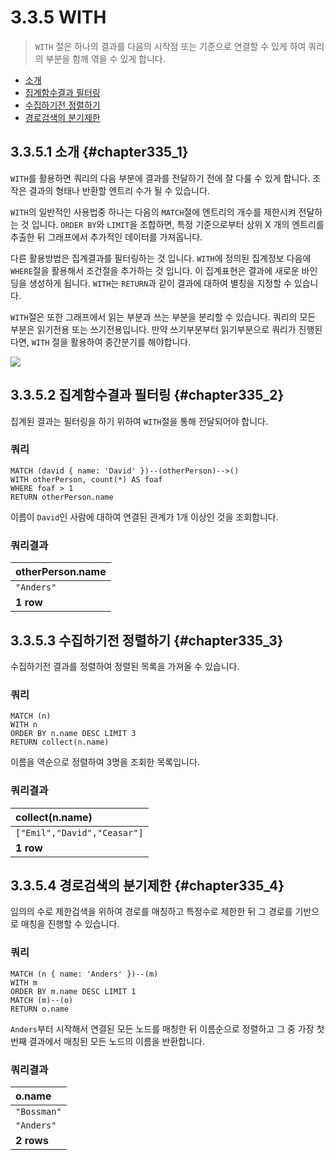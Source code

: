 # 3.3.5 WITH

> `WITH` 절은 하나의 결과를 다음의 시작점 또는 기준으로 연결할 수 있게 하여 쿼리의 부분을 함께 엮을 수 있게 합니다.

* [소개](#chapter335_1)
* [집계함수결과 필터링](#chapter335_2)
* [수집하기전 정렬하기](#chapter335_3)
* [경로검색의 분기제한](#chapter335_4)

## 3.3.5.1 소개 {#chapter335_1}

`WITH`를 활용하면 쿼리의 다음 부분에 결과를 전달하기 전에 잘 다룰 수 있게 합니다. 조작은 결과의 형태나 반환할 엔트리 수가 될 수 있습니다.

`WITH`의 일반적인 사용법중 하나는 다음의 `MATCH`절에 엔트리의 개수를 제한시켜 전달하는 것 입니다. `ORDER BY`와 `LIMIT`을 조합하면, 특정 기준으로부터 상위 X 개의 엔트리를 추출한 뒤 그래프에서 추가적인 데이터를 가져옵니다.

다른 활용방법은 집계결과를 필터링하는 것 입니다. `WITH`에 정의된 집계정보 다음에 `WHERE`절을 활용해서 조건절을 추가하는 것 입니다. 이 집계표현은 결과에 새로운 바인딩을 생성하게 됩니다. `WITH`는 `RETURN`과 같이 결과에 대하여 별칭을 지정할 수 있습니다.

`WITH`절은 또한 그래프에서 읽는 부분과 쓰는 부분을 분리할 수 있습니다. 쿼리의 모든 부분은 읽기전용 또는 쓰기전용입니다. 만약 쓰기부분부터 읽기부분으로 쿼리가 진행된다면, `WITH` 절을 활용하여 중간분기를 해야합니다.

![](https://neo4j.com/docs/developer-manual/current/images/WITH-1.svg)

## 3.3.5.2 집계함수결과 필터링 {#chapter335_2}

집계된 결과는 필터링을 하기 위하여 `WITH`절을 통해 전달되어야 합니다.

### 쿼리

```cypher
MATCH (david { name: 'David' })--(otherPerson)-->()
WITH otherPerson, count(*) AS foaf
WHERE foaf > 1
RETURN otherPerson.name
```

이름이 `David`인 사람에 대하여 연결된 관계가 1개 이상인 것을 조회합니다.

### 쿼리결과

| otherPerson.name |
| :--- |
| `"Anders"` |
| **1 row** |

## 3.3.5.3 수집하기전 정렬하기 {#chapter335_3}

수집하기전 결과를 정렬하여 정렬된 목록을 가져올 수 있습니다.

### 쿼리

```cypher
MATCH (n)
WITH n
ORDER BY n.name DESC LIMIT 3
RETURN collect(n.name)
```

이름을 역순으로 정렬하여 3명을 조회한 목록입니다.

### 쿼리결과

| collect(n.name) |
| :--- |
| `["Emil","David","Ceasar"]` |
| **1 row** |

## 3.3.5.4 경로검색의 분기제한 {#chapter335_4}

임의의 수로 제한검색을 위하여 경로를 매칭하고 특정수로 제한한 뒤 그 경로를 기반으로 매칭을 진행할 수 있습니다.

### 쿼리

```cypher
MATCH (n { name: 'Anders' })--(m)
WITH m
ORDER BY m.name DESC LIMIT 1
MATCH (m)--(o)
RETURN o.name
```

`Anders`부터 시작해서 연결된 모든 노드를 매칭한 뒤 이름순으로 정렬하고 그 중 가장 첫번째 결과에서 매칭된 모든 노드의 이름을 반환합니다.

### 쿼리결과

| o.name |
| :--- |
| `"Bossman"` |
| `"Anders"` |
| **2 rows** |
